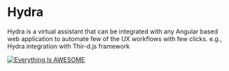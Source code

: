 # Hydra

Hydra is a virtual assistant that can be integrated with any Angular based web application to automate few of the UX workflows with few clicks. e.g., Hydra integration with Thir-d.js framework 

[![Everything Is AWESOME](https://user-images.githubusercontent.com/43912771/57467088-821fcf00-729f-11e9-8627-3dc936e575ce.jpg)](https://youtu.be/oZ-sFA4m3as)
